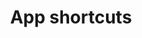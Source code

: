 ---
layout: default
title: App shortcuts
parent: App entry points
grand_parent: App architecture
nav_order: 2
has_children: true
---
